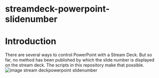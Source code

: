 # streamdeck-powerpoint-slidenumber
# Introduction
There are several ways to control PowerPoint with a Stream Deck. But so far, no method has been published by which the slide number is displayed on the stream deck. The scripts in this repository make that possible. 
![image stream deckpowerpoint slidenumber](https://user-images.githubusercontent.com/2992051/128610860-d135c847-7085-4fdc-9766-f427daf2f761.png)
